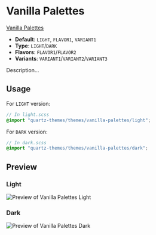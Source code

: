 # Vanilla Palettes

[Vanilla Palettes](https://github.com/GnRlLeclerc)

- **Default**: `LIGHT`, `FLAVOR1`, `VARIANT1`
- **Type**: `LIGHT`/`DARK`
- **Flavors**: `FLAVOR1`/`FLAVOR2`
- **Variants**: `VARIANT1`/`VARIANT2`/`VARIANT3`

Description...

## Usage

For `LIGHT` version:

```scss
// In light.scss
@import "quartz-themes/themes/vanilla-palettes/light";
```

For `DARK` version:

```scss
// In dark.scss
@import "quartz-themes/themes/vanilla-palettes/dark";
```

## Preview

### Light

![Preview of Vanilla Palettes Light](preview-light.png)

### Dark

![Preview of Vanilla Palettes Dark](preview-dark.png)
